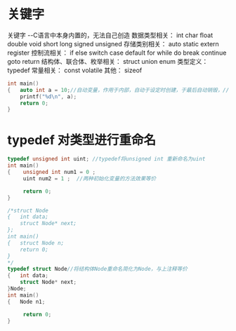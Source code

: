 # 关键字
关键字 --C语言中本身内置的，无法自己创造
数据类型相关：
int char float double void short long signed unsigned
存储类别相关：
auto static extern register
控制流相关：
if else switch case default for while do break continue goto return
结构体、联合体、枚举相关： 
struct union enum
类型定义：
typedef
常量相关：
const volatile
其他：
sizeof
```c
int main()
{   auto int a = 10;//自动变量，作用于内部，自动于设定时创建，于最后自动销毁，//auto可以省略
	printf("%d\n", a);
	return 0;
}
```
# typedef 对类型进行重命名
```c
typedef unsigned int uint; //typedef将unsigned int 重新命名为uint
int main()
{    unsigned int num1 = 0 ;
     uint num2 = 1 ;  //两种初始化变量的方法效果等价

     return 0;
}
```
```c
/*struct Node
{   int data;
    struct Node* next; 
};
int main()
{   struct Node n;
    return 0;
}
*/
typedef struct Node//将结构体Node重命名简化为Node，与上注释等价
{   int data;
    struct Node* next; 
}Node;
int main()
{   Node n1;

     return 0;
}
```
